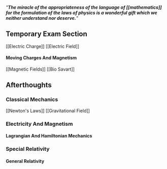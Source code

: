 *"**The miracle of the appropriateness of the language of [[mathematics]] for the formulation of the laws of physics is a wonderful gift which we neither understand nor deserve.**"*

## Temporary Exam Section
[[Electric Charge]]
[[Electric Field]]
#### Moving Charges And Magnetism
[[Magnetic Fields]]
[[Bio Savart]]

## Afterthoughts 

### Classical Mechanics
[[Newton's Laws]]
[[Gravitational Field]]

### Electricity And Magnetism

#### Lagrangian And Hamiltonian Mechanics

### Special Relativity

#### General Relativity

